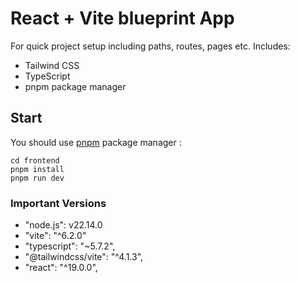 # React + Vite blueprint App
For quick project setup including paths, routes, pages etc.
Includes:
- Tailwind CSS
- TypeScript
- pnpm package manager

## Start
You should use [pnpm](https://pnpm.io/) package manager :

```
cd frontend
pnpm install
pnpm run dev 
```

### Important Versions
- "node.js": v22.14.0
- "vite": "^6.2.0"
- "typescript": "~5.7.2",
- "@tailwindcss/vite": "^4.1.3",
- "react": "^19.0.0",